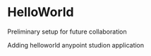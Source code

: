 # HelloWorld
Preliminary setup for future collaboration

Adding helloworld anypoint studion application
